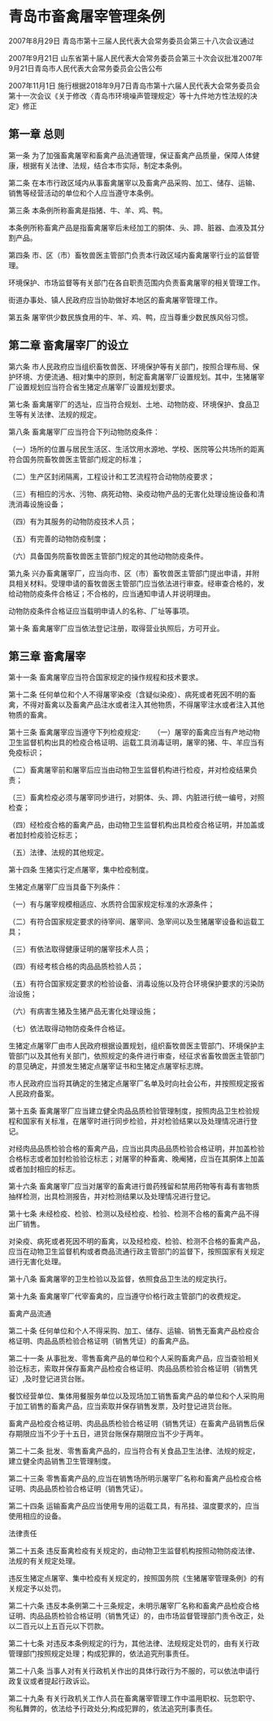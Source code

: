 # 青岛市畜禽屠宰管理条例

2007年8月29日 青岛市第十三届人民代表大会常务委员会第三十八次会议通过

2007年9月21日 山东省第十届人民代表大会常务委员会第三十次会议批准2007年9月21日青岛市人民代表大会常务委员会公告公布

2007年11月1日 施行根据2018年9月7日青岛市第十六届人民代表大会常务委员会第十一次会议《关于修改〈青岛市环境噪声管理规定〉等十九件地方性法规的决定》修正

<!-- INFO END -->

## 第一章 总则

第一条 为了加强畜禽屠宰和畜禽产品流通管理，保证畜禽产品质量，保障人体健康，根据有关法律、法规，结合本市实际，制定本条例。

第二条 在本市行政区域内从事畜禽屠宰以及畜禽产品采购、加工、储存、运输、销售等经营活动的单位和个人应当遵守本条例。

第三条 本条例所称畜禽是指猪、牛、羊、鸡、鸭。

本条例所称畜禽产品是指畜禽屠宰后未经加工的胴体、头、蹄、脏器、血液及其分割产品。

第四条 市、区（市）畜牧兽医主管部门负责本行政区域内畜禽屠宰行业的监督管理。

环境保护、市场监督等有关部门在各自职责范围内负责畜禽屠宰的相关管理工作。

街道办事处、镇人民政府应当协助做好本地区的畜禽屠宰管理工作。

第五条 屠宰供少数民族食用的牛、羊、鸡、鸭，应当尊重少数民族风俗习惯。

## 第二章 畜禽屠宰厂的设立

第六条 市人民政府应当组织畜牧兽医、环境保护等有关部门，按照合理布局、保护环境、方便流通、相对集中的原则，制定畜禽屠宰厂设置规划。其中，生猪屠宰厂设置规划应当符合省生猪定点屠宰厂设置规划要求。

第七条 畜禽屠宰厂的选址，应当符合规划、土地、动物防疫、环境保护、食品卫生等有关法律、法规的规定。

第八条 畜禽屠宰厂应当符合下列动物防疫条件：

（一）场所的位置与居民生活区、生活饮用水源地、学校、医院等公共场所的距离符合国务院畜牧兽医主管部门规定的标准；

（二）生产区封闭隔离，工程设计和工艺流程符合动物防疫要求；

（三）有相应的污水、污物、病死动物、染疫动物产品的无害化处理设施设备和清洗消毒设施设备；

（四）有为其服务的动物防疫技术人员；

（五）有完善的动物防疫制度；

（六）具备国务院畜牧兽医主管部门规定的其他动物防疫条件。

第九条 兴办畜禽屠宰厂，应当向市、区（市）畜牧兽医主管部门提出申请，并附具相关材料。受理申请的畜牧兽医主管部门应当依法进行审查。经审查合格的，发给动物防疫条件合格证；不合格的，应当通知申请人并说明理由。

动物防疫条件合格证应当载明申请人的名称、厂址等事项。

第十条 畜禽屠宰厂应当依法登记注册，取得营业执照后，方可开业。

## 第三章 畜禽屠宰

第十一条 畜禽屠宰应当符合国家规定的操作规程和技术要求。

第十二条 任何单位和个人不得屠宰染疫（含疑似染疫）、病死或者死因不明的畜禽，不得对畜禽以及畜禽产品注水或者注入其他物质，不得屠宰注水或者注入其他物质的畜禽。

第十三条 畜禽屠宰应当遵守下列检疫规定:
　　（一）屠宰的畜禽应当有产地动物卫生监督机构出具的检疫合格证明、运载工具消毒证明，屠宰的猪、牛、羊应当有免疫标识；

（二）畜禽屠宰前和屠宰后应当由动物卫生监督机构进行检疫，并对检疫结果负责；

（三）畜禽检疫必须与屠宰同步进行，对胴体、头、蹄、内脏进行统一编号，对照检查；

（四）经检疫合格的畜禽产品，由动物卫生监督机构出具检疫合格证明，并加盖或者加封检疫验讫标志；

（五）法律、法规的其他规定。

第十四条 生猪实行定点屠宰，集中检疫制度。

生猪定点屠宰厂应当具备下列条件：

（一）有与屠宰规模相适应、水质符合国家规定标准的水源条件；

（二）有符合国家规定要求的待宰间、屠宰间、急宰间以及生猪屠宰设备和运载工具；

（三）有依法取得健康证明的屠宰技术人员；

（四）有经考核合格的肉品品质检验人员；

（五）有符合国家规定要求的检验设备、消毒设施以及符合环境保护要求的污染防治设施；

（六）有病害生猪及生猪产品无害化处理设施；

（七）依法取得动物防疫条件合格证。

生猪定点屠宰厂由市人民政府根据设置规划，组织畜牧兽医主管部门、环境保护主管部门以及其他有关部门，依照规定的条件进行审查，经征求省畜牧兽医主管部门的意见确定，并颁发生猪定点屠宰证书和生猪定点屠宰标志牌。

市人民政府应当将其确定的生猪定点屠宰厂名单及时向社会公布，并按照规定报省人民政府备案。

第十五条 畜禽屠宰厂应当建立健全肉品品质检验管理制度，按照肉品卫生检验规程和国家有关标准，在屠宰时进行同步检验，并对检验结果以及处理情况进行登记。

对经肉品品质检验合格的畜禽产品，应当出具肉品品质检验合格证明，并加盖检验合格标志或者加封检验验讫标志；对屠宰的种畜禽、晚阉猪，应当在其胴体上加盖或者加封相应的标志。

第十六条 畜禽屠宰厂应当对屠宰的畜禽进行兽药残留和禁用药物等有毒有害物质抽样检测，出具检测报告，并对检测结果以及处理情况进行登记。

第十七条 未经检疫、检验、检测以及经检疫、检验、检测不合格的畜禽产品不得出厂销售。

对染疫、病死或者死因不明的畜禽，以及经检疫、检验、检测不合格的畜禽产品，应当在动物卫生监督机构或者商品流通行政主管部门的监督下，按照国家有关规定进行无害化处理。

第十八条 畜禽屠宰的卫生检验以及监督，依照食品卫生法的规定执行。

第十九条 畜禽屠宰厂代宰畜禽的，应当遵守价格行政主管部门的收费规定。

畜禽产品流通

第二十条 任何单位和个人不得采购、加工、储存、运输、销售无畜禽产品检疫合格证明、肉品品质检验合格证明（销售凭证）的畜禽产品。

第二十一条 从事批发、零售畜禽产品的单位和个人采购畜禽产品，应当查验相关验讫标志，索取并保存畜禽产品检疫合格证明、肉品品质检验合格证明（销售凭证）,及时登记进货台账。

餐饮经营单位、集体用餐服务单位以及现场加工销售畜禽产品的单位和个人采购用于加工销售的畜禽产品，应当索取并保存销售发票，及时登记进货台账。

畜禽产品检疫合格证明、肉品品质检验合格证明（销售凭证）在畜禽产品销售后保存期限应当不少于十五日，进货台账保存期限应当不少于两年。

第二十二条 批发、零售畜禽产品的，应当符合有关食品卫生法律、法规的规定，建立健全肉品销售卫生管理制度。

第二十三条 零售畜禽产品的,应当在销售场所明示屠宰厂名称和畜禽产品检疫合格证明、肉品品质检验合格证明（销售凭证）。

第二十四条 运输畜禽产品应当使用专用的运载工具，有吊挂、温度要求的，应当使用相应的设备。

法律责任

第二十五条 违反畜禽检疫有关规定的，由动物卫生监督机构按照动物防疫法律、法规的有关规定处理。

违反生猪定点屠宰、集中检疫有关规定的，按照国务院《生猪屠宰管理条例》的有关规定予以处罚。

第二十六条 违反本条例第二十三条规定，未明示屠宰厂名称和畜禽产品检疫合格证明、肉品品质检验合格证明（销售凭证）的，由市场监督管理部门责令改正，处以二百元以上五百元以下罚款。

第二十七条 对违反本条例规定的行为，其他法律、法规规定处罚的，由有关行政管理部门按照规定处理；构成犯罪的，依法追究刑事责任。

第二十八条 当事人对有关行政机关作出的具体行政行为不服的，可以依法申请行政复议或者提起行政诉讼。

第二十九条 有关行政机关工作人员在畜禽屠宰管理工作中滥用职权、玩忽职守、徇私舞弊的，依法给予行政处分;构成犯罪的，依法追究刑事责任。

